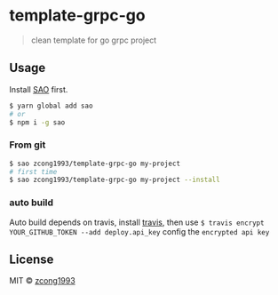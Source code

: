 # template-grpc-go

> clean template for go grpc project

## Usage

Install [SAO](https://github.com/egoist/sao) first.

```bash
$ yarn global add sao
# or
$ npm i -g sao
```

### From git

```bash
$ sao zcong1993/template-grpc-go my-project 
# first time
$ sao zcong1993/template-grpc-go my-project --install
```

### auto build

Auto build depends on travis, install [travis](https://github.com/travis-ci/travis.rb), then use `$ travis encrypt YOUR_GITHUB_TOKEN --add deploy.api_key` config the `encrypted api key`

## License

MIT &copy; [zcong1993](github.com/zcong1993)
